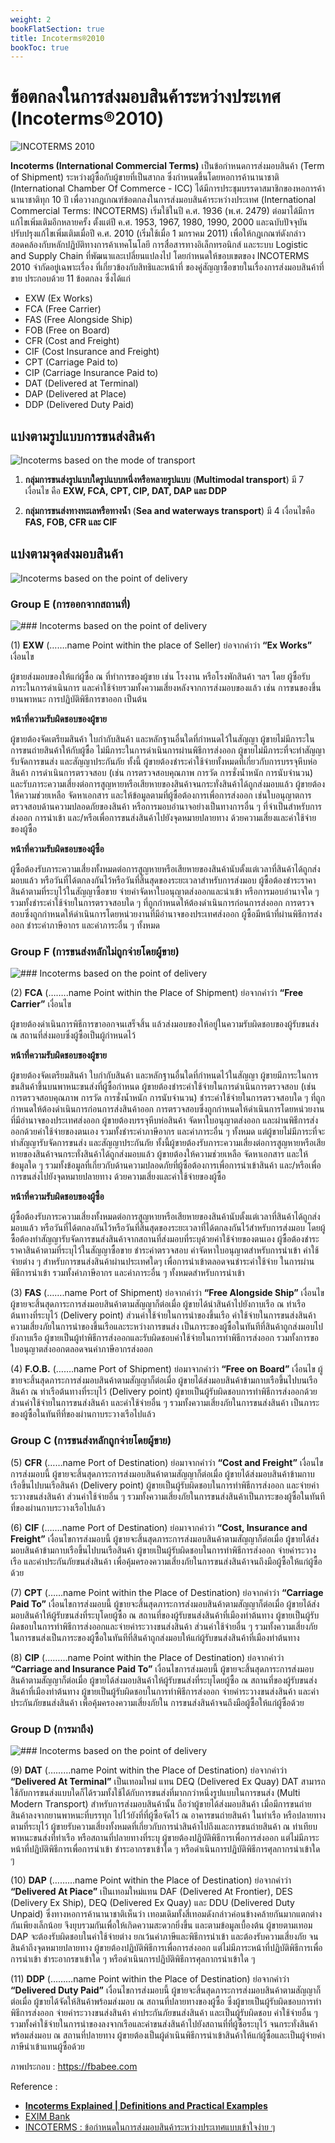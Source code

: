 ```yaml
---
weight: 2
bookFlatSection: true
title: Incoterms®2010
bookToc: true
---
```



ข้อตกลงในการส่งมอบสินค้าระหว่างประเทศ (Incoterms®2010)
===



![INCOTERMS 2010](https://github.com/yosarawut/WorkingArea/raw/master/KnowledgeCenter/e-Customs/img/incoterms-2010-infographic-1024x814.jpg)

**Incoterms (International Commercial Terms)** เป็นข้อกำหนดการส่งมอบสินค้า (Term of Shipment) ระหว่างผู้ซื้อกับผู้ขายที่เป็นสากล ซึ่งกำหนดขึ้นโดยหอการค้านานาชาติ (International Chamber Of Commerce - ICC) ได้มีการประชุมบรรดาสมาชิกของหอการค้า นานาชาติทุก 10 ปี เพื่อวางกฎเกณฑ์ข้อตกลงในการส่งมอบสินค้าระหว่างประเทศ (International Commercial Terms: INCOTERMS) เริ่มใช้ในปี ค.ศ. 1936 (พ.ศ. 2479) ต่อมาได้มีการแก้ไขเพิ่มเติมอีกหลายครั้ง ตั้งแต่ปี ค.ศ. 1953, 1967, 1980, 1990, 2000 และฉบับปัจจุบันปรับปรุงแก้ไขเพิ่มเติมเมื่อปี ค.ศ. 2010 (เริ่มใช้เมื่อ 1 มกราคม 2011) เพื่อให้กฎเกณฑ์ดังกล่าวสอดคล้องกับหลักปฏิบัติทางการค้าเทคโนโลยี การสื่อสารทางอิเล็กทรอนิกส์ และระบบ Logistic and Supply Chain ที่พัฒนาและเปลี่ยนแปลงไป โดยกำหนดให้ขอบเขตของ INCOTERMS 2010 จำกัดอยู่เฉพาะเรื่อง ที่เกี่ยวข้องกับสิทธิและหน้าที่ ของคู่สัญญาซื้อขายในเรื่องการส่งมอบสินค้าที่ขาย ประกอบด้วย 11 ข้อตกลง ซึ่งได้แก่

* EXW (Ex Works)
* FCA (Free Carrier)
* FAS (Free Alongside Ship)
* FOB (Free on Board)
* CFR (Cost and Freight)
* CIF (Cost Insurance and Freight)
* CPT (Carriage Paid to)
* CIP (Carriage Insurance Paid to)
* DAT (Delivered at Terminal)
* DAP (Delivered at Place)
* DDP (Delivered Duty Paid)

## แบ่งตามรูปแบบการขนส่งสินค้า


![Incoterms based on the mode of transport](https://github.com/yosarawut/WorkingArea/raw/master/KnowledgeCenter/e-Customs/img/incorterms-brack-down-Modes-of-transport-1024x421.jpg)

1. **กลุ่มการขนส่งรูปแบบใดรูปแบบหนึ่งหรือหลายรูปแบบ**  (**Multimodal transport**) มี 7 เงื่อนไข คือ **EXW, FCA, CPT, CIP, DAT, DAP และ  DDP**
	
2. **กลุ่มการขนส่งทางทะเลหรือทางน้ำ** (**Sea and waterways transport**) มี 4 เงื่อนไขคือ **FAS, FOB, CFR และ CIF** 



## แบ่งตามจุดส่งมอบสินค้า 

![Incoterms based on the point of delivery](https://github.com/yosarawut/WorkingArea/raw/master/KnowledgeCenter/e-Customs/img/incortmes-breakdown-main-carriage-payment-1024x385.jpg)



### Group E (การออกจากสถานที่)

![### Incoterms based on the point of delivery](https://github.com/yosarawut/WorkingArea/raw/master/KnowledgeCenter/e-Customs/img/EXW-EX-Works-incoterms-1024x359.jpg)

(1) **EXW** (…….name Point within the place of Seller) ย่อจากคำว่า **“Ex Works”** เงื่อนไข

ผู้ขายส่งมอบของให้แก่ผู้ซื้อ ณ ที่ทำการของผู้ขาย เช่น โรงงาน หรือโรงพักสินค้า ฯลฯ โดย ผู้ซื้อรับภาระในการดำเนินการ และค่าใช้จ่ายรวมทั้งความเสี่ยงหลังจากการส่งมอบของแล้ว เช่น การขนของขึ้นยานพาหนะ การปฏิบัติพิธีการขาออก เป็นต้น

**หน้าที่ความรับผิดชอบของผู้ขาย**

ผู้ขายต้องจัดเตรียมสินค้า ใบกำกับสินค้า และหลักฐานอื่นใดที่กำหนดไว้ในสัญญา ผู้ขายไม่มีภาระในการขนถ่ายสินค้าให้กับผู้ซื้อ ไม่มีภาระในการดำเนินการผ่านพิธีการส่งออก ผู้ขายไม่มีภาระที่จะทำสัญญารับจัดการขนส่ง และสัญญาประกันภัย ทั้งนี้ ผู้ขายต้องชำระค่าใช้จ่ายทั้งหมดที่เกี่ยวกับการบรรจุหีบห่อสินค้า การดำเนินการตรวจสอบ (เช่น การตรวจสอบคุณภาพ การวัด การชั่งน้ำหนัก การนับจำนวน) และรับภาระความเสี่ยงต่อการสูญหายหรือเสียหายของสินค้าจนกระทั่งสินค้าได้ถูกส่งมอบแล้ว ผู้ขายต้องให้ความช่วยเหลือ จัดหาเอกสาร และให้ข้อมูลตามที่ผู้ซื้อต้องการเพื่อการส่งออก เช่นใบอนุญาตการตรวจสอบด้านความปลอดภัยของสินค้า หรือการมอบอำนาจอย่างเป็นทางการอื่น ๆ ที่จำเป็นสำหรับการส่งออก การนำเข้า และ/หรือเพื่อการขนส่งสินค้าไปยังจุดหมายปลายทาง ด้วยความเสี่ยงและค่าใช้จ่ายของผู้ซื้อ

**หน้าที่ความรับผิดชอบของผู้ซื้อ**

ผู้ซื้อต้องรับภาระความเสี่ยงทั้งหมดต่อการสูญหายหรือเสียหายของสินค้านับตั้งแต่เวลาที่สินค้าได้ถูกส่งมอบแล้ว หรือวันที่ได้ตกลงกันไว้หรือวันที่สิ้นสุดของระยะเวลาสำหรับการส่งมอบ
ผู้ซื้อต้องชำระราคาสินค้าตามที่ระบุไว้ในสัญญาซื้อขาย จ่ายค่าจัดหาใบอนุญาตส่งออกและนำเข้า หรือการมอบอำนาจใด ๆ รวมทั้งชำระค่าใช้จ่ายในการตรวจสอบใด ๆ ที่ถูกกำหนดให้ต้องดำเนินการก่อนการส่งออก การตรวจสอบซึ่งถูกกำหนดให้ดำเนินการโดยหน่วยงานที่มีอำนาจของประเทศส่งออก ผู้ซื้อมีหน้าที่ผ่านพิธีการส่งออก ชำระค่าภาษีอากร และค่าภาระอื่น ๆ ทั้งหมด


### Group F (การขนส่งหลักไม่ถูกจ่ายโดยผู้ขาย)

![### Incoterms based on the point of delivery](https://github.com/yosarawut/WorkingArea/raw/master/KnowledgeCenter/e-Customs/img/FCA-Free-Carrier-and-FOB-Free-on-Bord-1024x526.jpg)

(2) **FCA** (……..name Point within the Place of Shipment) ย่อจากคำว่า **“Free Carrier”** เงื่อนไข

ผู้ขายต้องดำเนินการพิธีการขาออกจนเสร็จสิ้น แล้วส่งมอบของให้อยู่ในความรับผิดชอบของผู้รับขนส่ง ณ สถานที่ส่งมอบซึ่งผู้ซื้อเป็นผู้กำหนดไว้

**หน้าที่ความรับผิดชอบของผู้ขาย**

ผู้ขายต้องจัดเตรียมสินค้า ใบกำกับสินค้า และหลักฐานอื่นใดที่กำหนดไว้ในสัญญา ผู้ขายมีภาระในการขนสินค้าขึ้นบนพาหนะขนส่งที่ผู้ซื้อกำหนด ผู้ขายต้องชำระค่าใช้จ่ายในการดำเนินการตรวจสอบ (เช่น การตรวจสอบคุณภาพ การวัด การชั่งน้ำหนัก การนับจำนวน) ชำระค่าใช้จ่ายในการตรวจสอบใด ๆ ที่ถูกกำหนดให้ต้องดำเนินการก่อนการส่งสินค้าออก การตรวจสอบซึ่งถูกกำหนดให้ดำเนินการโดยหน่วยงานที่มีอำนาจของประเทศส่งออก ผู้ขายต้องบรรจุหีบห่อสินค้า จัดหาใบอนุญาตส่งออก และผ่านพิธีการส่งออกด้วยค่าใช้จ่ายของตนเอง รวมทั้งชำระค่าภาษีอากร และค่าภาระอื่น ๆ ทั้งหมด แต่ผู้ขายไม่มีภาระที่จะทำสัญญารับจัดการขนส่ง และสัญญาประกันภัย ทั้งนี้ผู้ขายต้องรับภาระความเสี่ยงต่อการสูญหายหรือเสียหายของสินค้าจนกระทั่งสินค้าได้ถูกส่งมอบแล้ว ผู้ขายต้องให้ความช่วยเหลือ จัดหาเอกสาร และให้ข้อมูลใด ๆ รวมทั้งข้อมูลที่เกี่ยวกับด้านความปลอดภัยที่ผู้ซื้อต้องการเพื่อการนำเข้าสินค้า และ/หรือเพื่อการขนส่งไปยังจุดหมายปลายทาง ด้วยความเสี่ยงและค่าใช้จ่ายของผู้ซื้อ

**หน้าที่ความรับผิดชอบของผู้ซื้อ**

ผู้ซื้อต้องรับภาระความเสี่ยงทั้งหมดต่อการสูญหายหรือเสียหายของสินค้านับตั้งแต่เวลาที่สินค้าได้ถูกส่งมอบแล้ว หรือวันที่ได้ตกลงกันไว้หรือวันที่สิ้นสุดของระยะเวลาที่ได้ตกลงกันไว้สำหรับการส่งมอบ โดยผู้ซื้อต้องทำสัญญารับจัดการขนส่งสินค้าจากสถานที่ส่งมอบที่ระบุด้วยค่าใช้จ่ายของตนเอง
ผู้ซื้อต้องชำระราคาสินค้าตามที่ระบุไว้ในสัญญาซื้อขาย ชำระค่าตรวจสอบ ค่าจัดหาใบอนุญาตสำหรับการนำเข้า ค่าใช้จ่ายต่าง ๆ สำหรับการขนส่งสินค้าผ่านประเทศใดๆ เพื่อการนำเข้าตลอดจนชำระค่าใช้จ่าย ในการผ่านพิธีการนำเข้า รวมทั้งค่าภาษีอากร และค่าภาระอื่น ๆ ทั้งหมดสำหรับการนำเข้า

(3) **FAS** (…….name Port of Shipment) ย่อจากคำว่า **“Free Alongside Ship”** เงื่อนไข
ผู้ขายจะสิ้นสุดภาระการส่งมอบสินค้าตามสัญญาก็ต่อเมื่อ ผู้ขายได้นำสินค้าไปยังกาบเรือ ณ ท่าเรือต้นทางที่ระบุไว้ (Delivery point) ส่วนค่าใช้จ่ายในการนำของขึ้นเรือ ค่าใช้จ่ายในการขนส่งสินค้าความเสี่ยงภัยในการนำของขึ้นเรือและระหว่างการขนส่ง เป็นภาระของผู้ซื้อในทันทีที่สินค้าถูกส่งมอบไปยังกาบเรือ ผู้ขายเป็นผู้ทำพิธีการส่งออกและรับผิดชอบค่าใช้จ่ายในการทำพิธีการส่งออก รวมทั้งการขอใบอนุญาตส่งออกตลอดจนค่าภาษีอากรส่งออก 

(4) **F.O.B.** (…….name Port of Shipment) ย่อมาจากคำว่า **“Free on Board”** เงื่อนไข
ผู้ขายจะสิ้นสุดภาระการส่งมอบสินค้าตามสัญญาก็ต่อเมื่อ ผู้ขายได้ส่งมอบสินค้าข้ามกาบเรือขึ้นไปบนเรือสินค้า ณ ท่าเรือต้นทางที่ระบุไว้  (Delivery point) ผู้ขายเป็นผู้รับผิดชอบการทำพิธีการส่งออกด้วย ส่วนค่าใช้จ่ายในการขนส่งสินค้า และค่าใช้จ่ายอื่น ๆ รวมทั้งความเสี่ยงภัยในการขนส่งสินค้า เป็นภาระของผู้ซื้อในทันทีที่ของผ่านกาบระวางเรือไปแล้ว 

### Group C (การขนส่งหลักถูกจ่ายโดยผู้ขาย)

(5) **CFR** (……name Port of Destination) ย่อมาจากคำว่า **“Cost and Freight”** เงื่อนไขการส่งมอบนี้ ผู้ขายจะสิ้นสุดภาระการส่งมอบสินค้าตามสัญญาก็ต่อเมื่อ ผู้ขายได้ส่งมอบสินค้าข้ามกาบเรือขึ้นไปบนเรือสินค้า (Delivery point) ผู้ขายเป็นผู้รับผิดชอบในการทำพิธีการส่งออก และจ่ายค่าระวางขนส่งสินค้า ส่วนค่าใช้จ่ายอื่น ๆ รวมทั้งความเสี่ยงภัยในการขนส่งสินค้าเป็นภาระของผู้ซื้อในทันทีที่ของผ่านกาบระวางเรือไปแล้ว 

(6) **CIF** (…….name Port of Destination) ย่อมาจากคำว่า **“Cost, Insurance and Freight”** เงื่อนไขการส่งมอบนี้ ผู้ขายจะสิ้นสุดภาระการส่งมอบสินค้าตามสัญญาก็ต่อเมื่อ ผู้ขายได้ส่งมอบสินค้าข้ามกาบเรือขึ้นไปบนเรือสินค้า ผู้ขายเป็นผู้รับผิดชอบในการทำพิธีการส่งออก จ่ายค่าระวางเรือ และค่าประกันภัยขนส่งสินค้า เพื่อคุ้มครองความเสี่ยงภัยในการขนส่งสินค้าจนถึงมือผู้ซื้อให้แก่ผู้ซื้อด้วย 

(7) **CPT** (……name Point within the Place of Destination) ย่อจากคำว่า  **“Carriage Paid To”** เงื่อนไขการส่งมอบนี้ ผู้ขายจะสิ้นสุดภาระการส่งมอบสินค้าตามสัญญาก็ต่อเมื่อ ผู้ขายได้ส่งมอบสินค้าให้ผู้รับขนส่งที่ระบุโดยผู้ซื้อ ณ สถานที่ของผู้รับขนส่งสินค้าที่เมืองท่าต้นทาง ผู้ขายเป็นผู้รับผิดชอบในการทำพิธีการส่งออกและจ่ายค่าระวางขนส่งสินค้า ส่วนค่าใช้จ่ายอื่น ๆ รวมทั้งความเสี่ยงภัยในการขนส่งเป็นภาระของผู้ซื้อในทันทีที่สินค้าถูกส่งมอบให้แก่ผู้รับขนส่งสินค้าที่เมืองท่าต้นทาง 

(8) **CIP** (………name Point within the Place of Destination) ย่อจากคำว่า **“Carriage and Insurance Paid To”** เงื่อนไขการส่งมอบนี้ ผู้ขายจะสิ้นสุดภาระการส่งมอบสินค้าตามสัญญาก็ต่อเมื่อ ผู้ขายได้ส่งมอบสินค้าให้ผู้รับขนส่งที่ระบุโดยผู้ซื้อ ณ สถานที่ของผู้รับขนส่งสินค้าที่เมืองท่าต้นทาง ผู้ขายเป็นผู้รับผิดชอบในการทำพิธีการส่งออก จ่ายค่าระวางขนส่งสินค้า และค่าประกันภัยขนส่งสินค้า เพื่อคุ้มครองความเสี่ยงภัยใน
การขนส่งสินค้าจนถึงมือผู้ซื้อให้แก่ผู้ซื้อด้วย 

### Group D (การมาถึง)

![### Incoterms based on the point of delivery](https://github.com/yosarawut/WorkingArea/raw/master/KnowledgeCenter/e-Customs/img/DDP-Delivered-Duty-Paid-1024x359.jpg)

(9)  **DAT** (………name Point within the Place of Destination) ย่อจากคำว่า **“Delivered At Terminal”** เป็นเทอมใหม่ แทน DEQ (Delivered Ex Quay) DAT สามารถใช้กับการขนส่งแบบใดก็ได้รวมทั้งใช้ได้กับการขนส่งที่มากกว่าหนึ่งรูปแบบในการขนส่ง (Multi Modern Transport) สำหรับการส่งมอบสินค้านั้น ถือว่าผู้ขายได้ส่งมอบสินค้า เมื่อมีการขนถ่ายสินค้าลงจากยานพาหนะที่บรรทุก ไปไว้ยังที่ที่ผู้ซื้อจัดไว้ ณ อาคารขนถ่ายสินค้า ในท่าเรือ หรือปลายทางตามที่ระบุไว้ ผู้ขายรับความเสี่ยงทั้งหมดที่เกี่ยวกับการนําสินค้าไปถึงและการขนถ่ายสินค้า ณ ท่าเทียบพาหนะขนส่งที่ท่าเรือ หรือสถานที่ปลายทางที่ระบุ ผู้ขายต้องปฏิบัติพิธีการเพื่อการส่งออก แต่ไม่มีภาระหน้าที่ปฏิบัติพิธีการเพื่อการนําเข้า ชําระอากรขาเข้าใด ๆ หรือดําเนินการปฏิบัติพิธีการศุลกากรนําเข้าใด ๆ

(10) **DAP** (………name Point within the Place of Destination) ย่อจากคำว่า **“Delivered At Piace”** เป็นเทอมใหม่แทน DAF (Delivered At Frontier), DES (Delivery Ex Ship), DEQ (Delivered Ex Quay) และ DDU (Delivered Duty Unpaid) ซึ่งทางหอการค้านานาชาติเห็นว่า เทอมเดิมทั้งสี่เทอมดังกล่าวค่อนข้างคล้ายกันมากแตกต่างกันเพียงเล็กน้อย จึงยุบรวมกันเพื่อให้เกิดความสะดวกยิ่งขึ้น และตามข้อมูลเบื้องต้น ผู้ขายตามเทอม DAP จะต้องรับผิดชอบในค่าใช้จ่ายต่าง ยกเว้นค่าภาษีและพิธีการนำเข้า และต้องรับความเสี่ยงภัย จนสินค้าถึงจุดหมายปลายทาง ผู้ขายต้องปฏิบัติพิธีการเพื่อการส่งออก แต่ไม่มีภาระหน้าที่ปฏิบัติพิธีการเพื่อการนําเข้า ชําระอากรขาเข้าใด ๆ หรือดําเนินการปฏิบัติพิธีการศุลกากรนําเข้าใด ๆ

 (11)  **DDP** (………name Point within the Place of Destination) ย่อจากคำว่า **“Delivered Duty Paid”**  เงื่อนไขการส่งมอบนี้ ผู้ขายจะสิ้นสุดภาระการส่งมอบสินค้าตามสัญญาก็ต่อเมื่อ ผู้ขายได้จัดให้สินค้าพร้อมส่งมอบ ณ สถานที่ปลายทางของผู้ซื้อ ซึ่งผู้ขายเป็นผู้รับผิดชอบการทำพิธีการส่งออก จ่ายค่าระวางขนส่งสินค้า ค่าประกันภัยขนส่งสินค้า และเป็นผู้รับผิดชอบ ค่าใช้จ่ายอื่น ๆ รวมทั้งค่าใช้จ่ายในการนำของลงจากเรือและค่าขนส่งสินค้าไปยังสถานที่ที่ผู้ซื้อระบุไว้ จนกระทั่งสินค้าพร้อมส่งมอบ ณ สถานที่ปลายทาง ผู้ขายต้องเป็นผู้ดำเนินพิธีการนำเข้าสินค้าให้แก่ผู้ซื้อและเป็นผู้จ่ายค่าภาษีนำเข้าแทนผู้ซื้อด้วย

ภาพประกอบ : https://fbabee.com

Reference : 

- [**Incoterms Explained | Definitions and Practical Examples**](https://fbabee.com/incoterms/)
- [EXIM Bank](http://www.exim.go.th/doc/newsCenter/40379.pdf)
- [INCOTERMS : ข้อกำหนดในการส่งมอบสินค้าระหว่างประเทศแบบเข้าใจง่าย ๆ](http://www.march.co.th/ultimate-guide-to-incoterms/)

